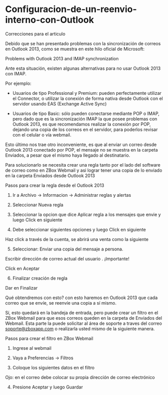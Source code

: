 # Configuracion-de-un-reenvio-interno-con-Outlook
Correcciones para el articulo

Debido que se han presentado problemas con la sincronización de correos en Outlook 2013, como se muestra en este hilo oficial de Microsoft:

Problems with Outlook 2013 and IMAP synchronization

Ante esta situación, existen algunas alternativas para no usar Outlook 2013 con IMAP.

Por ejemplo:

- Usuarios de tipo Professional y Premium: pueden perfectamente utilizar el Connector, o utilizar la conexión de forma nativa desde Outlook con el servidor usando EAS (Exchange Active Sync)

- Usuarios de tipo Basic: sólo pueden conectarse mediante POP o IMAP, pero dado que es la sincronización IMAP la que posee problemas con Outlook 2013, es que recomendamos realizar la conexión por POP, dejando una copia de los correos en el servidor, para poderlos revisar con el celular o vía webmail.

Esto último nos trae otro inconveniente, es que al enviar un correo desde Outlook 2013 conectado por POP, el mensaje no se muestra en la carpeta Enviados, a pesar que el mismo haya llegado al destinatario.

Para solucionarlo se necesita crear una regla tanto por el lado del software de correo como en ZBox Webmail y asi lograr tener una copia de lo enviado en la carpeta Enviados desde Outlook 2013


Pasos para crear la regla desde el Outlook 2013
1. Ir a Archivo -> Informacion -> Administrar reglas y alertas



2.  Seleccionar Nueva regla

 
3. Seleccionar la opcion que dice Aplicar regla a los mensajes que envie y luego Click en siguiente
 
4. Debe seleccionar siguientes opciones y luego Click en siguiente


 
 Haz click a través de la cuenta, se abrirá una venta como la siguiente



5. Seleccionar: Enviar una copia del mensaje a persona. 

 

Escribir dirección de correo actual del usuario . ¡Importante!



Click en Aceptar

 

6. Finalizar creación de regla

 



Dar en Finalizar

 

Qué obtendremos con esto? con esto haremos en Outlook 2013 que cada correo que se envíe, se reenvíe una copia a sí mismo.

Sí, esto quedará en la bandeja de entrada, pero puede crear un filtro en el ZBox Webmail para que esos correos queden en la carpeta de Enviados del Webmail. Esta parte la puede solicitar al área de soporte a traves del correo soporte@zboxapp.com o realizarla usted mismo de la siguiente manera.

Pasos para crear el filtro en ZBox Webmail
1. Ingrese al webmail
2. Vaya a Preferencias -> Filtros

3. Coloque los siguientes datos en el filtro

Ojo: en el correo debe colocar su propia dirección de correo electrónico

4. Presione Aceptar y luego Guardar

 
